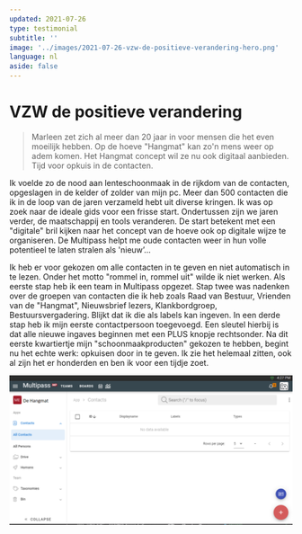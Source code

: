 ```yaml
---
updated: 2021-07-26
type: testimonial
subtitle: ''
image: '../images/2021-07-26-vzw-de-positieve-verandering-hero.png'
language: nl
aside: false
---
```

# VZW de positieve verandering
> Marleen zet zich al meer dan 20 jaar in voor mensen die het even moeilijk hebben. Op de hoeve "Hangmat" kan zo'n mens weer op adem komen. Het Hangmat concept wil ze nu ook digitaal aanbieden. Tijd voor opkuis in de contacten.
<!-- excerpt -->

Ik voelde zo de nood aan lenteschoonmaak in de rijkdom van de contacten, opgeslagen in de kelder of zolder van mijn pc. Meer dan 500 contacten die ik in de loop van de jaren verzameld hebt uit diverse kringen. Ik was op zoek naar de ideale gids voor een frisse start. Ondertussen zijn we jaren verder, de maatschappij en tools veranderen. De start betekent met een "digitale" bril kijken naar het concept van de hoeve ook op digitale wijze te organiseren. De Multipass helpt me oude contacten weer in hun volle potentieel te laten stralen als 'nieuw’...

Ik heb er voor gekozen om alle contacten in te geven en niet automatisch in te lezen. Onder het motto "rommel in, rommel uit" wilde ik niet werken. Als eerste stap heb ik een team in Multipass opgezet. Stap twee was nadenken over de groepen van contacten die ik heb zoals Raad van Bestuur, Vrienden van de "Hangmat", Nieuwsbrief lezers, Klankbordgroep, Bestuursvergadering. Blijkt dat ik die als labels kan ingeven. In een derde stap heb ik mijn eerste contactpersoon toegevoegd. Een sleutel hierbij is dat alle nieuwe ingaves beginnen met een PLUS knopje rechtsonder. Na dit eerste kwartiertje mijn "schoonmaakproducten" gekozen te hebben, begint nu het echte werk: opkuisen door in te geven. Ik zie het helemaal zitten, ook al zijn het er honderden en ben ik voor een tijdje zoet.

![Screenshot Multipass](../images/2021-07-26-vzw-de-positieve-verandering.png)
